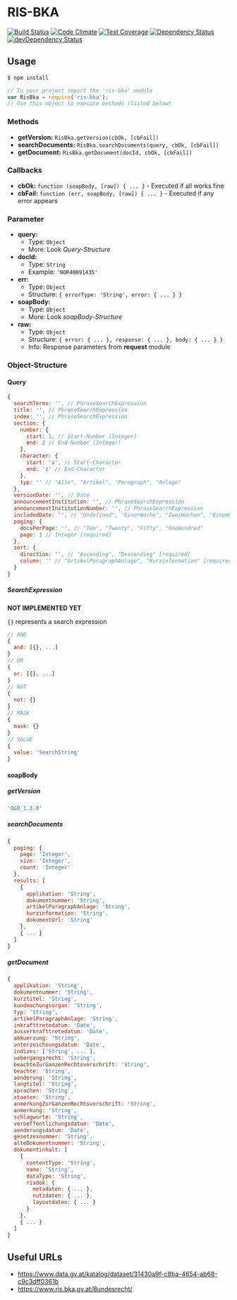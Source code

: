 # RIS-BKA

[![Build Status](https://travis-ci.org/ximex/ris-bka.svg)](https://travis-ci.org/ximex/ris-bka)
[![Code Climate](https://codeclimate.com/github/ximex/ris-bka/badges/gpa.svg)](https://codeclimate.com/github/ximex/ris-bka)
[![Test Coverage](https://codeclimate.com/github/ximex/ris-bka/badges/coverage.svg)](https://codeclimate.com/github/ximex/ris-bka)
[![Dependency Status](https://david-dm.org/ximex/ris-bka.svg)](https://david-dm.org/ximex/ris-bka)
[![devDependency Status](https://david-dm.org/ximex/ris-bka/dev-status.svg)](https://david-dm.org/ximex/ris-bka#info=devDependencies)

## Usage

```bash
$ npm install
```
```javascript
// In your project import the 'ris-bka' module
var RisBka = require('ris-bka');
// Use this object to execute methods (listed below)
```

### Methods
- **getVersion:** `RisBka.getVersion(cbOk, [cbFail])`
- **searchDocuments:** `RisBka.searchDocuments(query, cbOk, [cbFail])`
- **getDocument:** `RisBka.getDocument(docId, cbOk, [cbFail])`

### Callbacks
- **cbOk:** `function (soapBody, [raw]) { ... }` - Executed if all works fine
- **cbFail:** `function (err, soapBody, [raw]) { ... }` - Executed if any error appears

### Parameter
- **query:**
  - Type: `Object`
  - More: Look *Query-Structure*
- **docId:**
  - Type: `String`
  - Example: `'NOR40091435'`
- **err:**
  - Type: `Object`
  - Structure: `{ errorType: 'String', error: { ... } }`
- **soapBody:**
  - Type: `Object`
  - More: Look *soapBody-Structure*
- **raw:**
  - Type: `Object`
  - Structure: `{ error: { ... }, response: { ... }, body: { ... } }`
  - Info: Response parameters from **request** module

### Object-Structure

#### Query
```javascript
{
  searchTerms: '', // PhraseSearchExpression
  title: '', // PhraseSearchExpression
  index: '', // PhraseSearchExpression
  section: {
    number: {
      start: 1, // Start-Number (Integer)
      end: 2 // End-Number (Integer)
    },
    character: {
      start: 'a', // Start-Character
      end: 'z' // End-Character
    },
    typ: '' // "Alle", "Artikel", "Paragraph", "Anlage"
  },
  versionDate: '', // Date
  announcementInstitution: '', // PhraseSearchExpression
  announcementInstitutionNumber: '', // PhraseSearchExpression
  includedDate: '', // "Undefined", "EinerWoche", "ZweiWochen", "EinemMonat", "DreiMonaten", "SechsMonaten", "EinemJahr"
  paging: {
    docsPerPage: '', // "Ten", "Twenty", "Fifty", "OneHundred"
    page: 1 // Integer [required]
  },
  sort: {
    direction: '', // "Ascending", "Descending" [required]
    column: '' // "ArtikelParagraphAnlage", "Kurzinformation" [required]
  }
}
```

##### SearchExpression
**NOT IMPLEMENTED YET**

`{}` represents a search expression
```javascript
// AND
{
  and: [{}, ...]
}
// OR
{
  or: [{}, ...]
}
// NOT
{
  not: {}
}
// MASK
{
  mask: {}
}
// VALUE
{
  value: 'SearchString'
}
```

#### soapBody

##### getVersion
```javascript
'OGD_1.3.0'
```

##### searchDocuments
```javascript
{
  paging: {
    page: 'Integer',
    size: 'Integer',
    count: 'Integer'
  },
  results: [
    {
      applikation: 'String',
      dokumentnummer: 'String',
      artikelParagraphAnlage: 'String',
      kurzinformation: 'String',
      dokumentUrl: 'String'
    },
    { ... }
  ]
}
```

##### getDocument
```javascript
{
  applikation: 'String',
  dokumentnummer: 'String',
  kurztitel: 'String',
  kundmachungsorgan: 'String',
  typ: 'String',
  artikelParagraphAnlage: 'String',
  inkrafttretedatum: 'Date',
  ausserkrafttretedatum: 'Date',
  abkuerzung: 'String',
  unterzeichnungsdatum: 'Date',
  indizes: ['String', ... ],
  uebergangsrecht: 'String',
  beachteZurGanzenRechtsvorschrift: 'String',
  beachte: 'String',
  aenderung: 'String',
  langtitel: 'String',
  sprachen: 'String',
  staaten: 'String',
  anmerkungZurGanzenRechtsvorschrift: 'String',
  anmerkung: 'String',
  schlagworte: 'String',
  veroeffentlichungsdatum: 'Date',
  aenderungsdatum: 'Date',
  gesetzesnummer: 'String',
  alteDokumentnummer: 'String',
  dokumentinhalt: [
    {
      contentType: 'String',
      name: 'String',
      dataType: 'String',
      risdok: {
        metadaten: { ... },
        nutzdaten: { ... },
        layoutdaten: { ... }
      }
    },
    { ... }
  ]
}
```


## Useful URLs
- https://www.data.gv.at/katalog/dataset/31430a9f-c8ba-4654-ab68-c9c3dff0361b
- https://www.ris.bka.gv.at/Bundesrecht/
